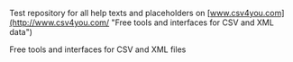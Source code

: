Test repository for all help texts and placeholders on [www.csv4you.com](http://www.csv4you.com/ "Free tools and interfaces for CSV and XML data")

Free tools and interfaces for CSV and XML files
